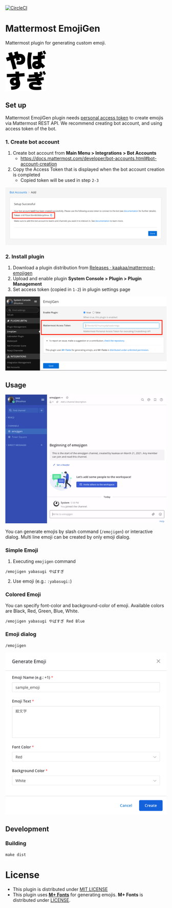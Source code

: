 [![CircleCI](https://circleci.com/gh/kaakaa/mattermost-emojigen/tree/master.svg?style=svg)](https://circleci.com/gh/kaakaa/mattermost-emojigen/tree/master)

# Mattermost EmojiGen

Mattermost plugin for generating custom emoji.

![sample](./screenshots/emoji_sample.png)

## Set up

Mattermost EmojiGen plugin needs [personal access token](https://docs.mattermost.com/developer/personal-access-tokens.html) to create emojis via Mattermost REST API. We recommend creating bot account, and using access token of the bot.

### 1. Create bot account

1. Create bot account from **Main Menu > Integrations > Bot Accounts**
   - https://docs.mattermost.com/developer/bot-accounts.html#bot-account-creation
2. Copy the Access Token that is displayed when the bot account creation is completed
   - Copied token will be used in step `2-3`

![](./screenshots/bot_access_token.png)

### 2. Install plugin

1. Download a plugin distribution from [Releases · kaakaa/mattermost\-emojigen](https://github.com/kaakaa/mattermost-emojigen/releases/lateset)
2. Upload and enable plugin **System Console > Plugin > Plugin Management**
3. Set access token (copied in `1-2`) in plugin settings page

![](./screenshots/bot_settings.png)

## Usage

![](./screenshots/emojigen.gif)

You can generate emojis by slash command (`/emojigen`) or interactive dialog. Multi line emoji can be created by only emoji dialog.

### Simple Emoji

1. Executing `emojigen` command

```
/emojigen yabasugi やばすぎ
```

2. Use emoji (e.g.: `:yabasugi:`)

### Colored Emoji

You can specify font-color and background-color of emoji. Available colors are Black, Red, Green, Blue, White.

```
/emojigen yabasugi やばすぎ Red Blue
```

### Emoji dialog

```
/emojigen
```

![Emoji Dialog](./screenshots/emoji_dialog.png)

## Development

### Building

```
make dist
```

# License

- This plugin is distributed under [MIT LICENSE](LICENSE)
- This plugin uses [**M+ Fonts**](https://mplus-fonts.osdn.jp/) for generating emojis. **M+ Fonts** is distributed under [LICENSE](./assets/ttf/mplus/LICENSE_E).
